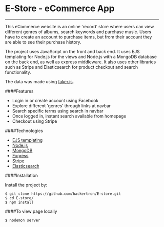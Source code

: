 # E-Store - eCommerce App
---

This eCommerce website is an online 'record' store where users can view different genres of albums, search keywords and purchase music. Users have to create an account to purchase items, but from their account they are able to see their purchase history.

The project uses JavaScript on the front and back end. It uses EJS templating for Node.js for the views and Node.js with a MongoDB database on the back end, as well as express middleware. It also uses other libraries such as Stripe and Elasticsearch for product checkout and search functionality.

The data was made using [faker.js](https://github.com/marak/Faker.js/).

####Features

- Login in or create account using Facebook
- Explore different 'genres' through links at navbar
- Search specific terms using search in navbar
- Once logged in, instant search available from homepage
- Checkout using Stripe

####Technologies

- [EJS templating](http://www.embeddedjs.com/)
- [Node.js](https://nodejs.org/en/)
- [MongoDB](https://www.mongodb.com/)
- [Express](http://expressjs.com/)
- [Stripe](https://stripe.com/)
- [Elasticsearch](https://www.elastic.co/)

####Installation

Install the project by:

```
$ git clone https://github.com/hackertron/E-store.git
$ cd E-store/
$ npm install

```

####To view page locally

```
$ nodemon server

```
